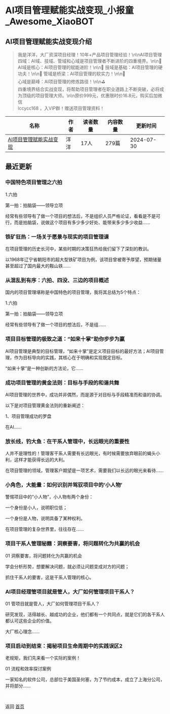 # AI项目管理赋能实战变现_小报童_Awesome_XiaoBOT

## AI项目管理赋能实战变现介绍
> 我是洋洋，大厂资深项目经理！10年+产品项目管理经验！\n\nAI项目管理四域：AI域、技域、管域和心域是项目管理者不断进阶的四重境界。\n\n🌟  
AI域是核心：AI项目管理的赋能进阶！\n\n🌟 技域是基础：AI项目管理的硬功夫！\n\n🌟 管域是桥梁：AI项目管理的软实力！\n\n🌟  
心域是巅峰：AI项目管理的修炼路径！\n\n⛳️  
四重境界结合实战变现，将帮助项目管理者在职业道路上不断突破，必将成为顶级的项目管理大师。\n\n原价999元，优惠限时价16.8元，购买后加微信  
lccycc168 ，入VIP群！赠送项目管理资料！  
  


|名称|作者|读者数量|内容数量|更新时间|
|---|---|---|---|---|
|[AI项目管理赋能实战变现](https://xiaobot.net/p/lccycc168?refer=0b133df9-27dc-423b-8101-639049001c13)|洋洋|17人|279篇|2024-07-30|

## 最近更新
### 中国特色项目管理之六拍

1.六拍

第一拍：拍脑袋——领导立项

经常有些领导有了做一个项目的想法后，不是组织人员严格论证，看看是不是可行，而是拍脑袋，说做这个项目有多少多少好处、能带来多少多少收益......

### 铁矿狂热：一场关于愿景与现实的项目管理课

在项目管理的历史长河中，某些时期的决策狂热给我们留下了深刻的教训。

以1968年辽宁省朝阳市的超大型铁矿项目为例，该项目曾被寄予厚望，预期储量甚至超过了国内最大的鞍山铁......

### 从混乱到有序：六拍、四没、三边的项目概述

国内的项目管理堪称是中国特色的项目管理，我将其总结为5个特点：

1.六拍

第一拍：拍脑袋——领导立项

经常有些领导有了做一个项目的想法后，不是组......

### 项目目标管理的极致之道：“如来十掌”助你步步为赢

AI项目管理是典型的目标管理，“如来十掌”是定义项目目标的最好方法；AI项目管理，作为目标导向的实践，其核心在于明确和实现既定目标。

“如来十掌”是一种创新的方法论，它......

### 成功项目管理的黄金法则：目标与手段的和谐共舞

AI项目管理的世界中，成功并非偶然，而是源于对目标与手段精准而和谐的协调。

以下是对项目管理黄金法则的重新阐述：

1、项目管理成功的罗盘

在AI......

### 放长线，钓大鱼：在干系人管理中，长远眼光的重要性

人并不是理性的！管理客干系人需要有长远眼光，有时候需要放弃眼前的蝇头小利，这样才能获得长远的大利。

在项目管理的领域，管理客户期望是一项艺术，需要我们以长远的眼光来看待......

### 小角色，大能量：如何识别并驾驭项目中的‘小人物’

警惕项目中的“小人物”，小人物有两个身份：

一个身份是小人，说明职位低；

一个身份是人物，说明具备了某种权利。

在项目管理的复杂世界里，往往存在......

### 项目干系人管理秘籍：洞察要害，将问题转化为共赢的机会

01 洞察要害，将问题转化为共赢的机会

学会分析形势，想要解决问题，就必须让问题变成对方的问题；

抓住干系人的要害，这是干系人管理的核心。

### AI项目经理管项目就是管人，大厂如何管理项目干系人？

01 管项目就是管人，大厂如何管理项目干系人？

研究发现，活得越长、越成功的企业，他们都有一个共同点，就是它们的各干系人都认可这些企业的价值。

大厂核心理念......

### 项目启动到结束：揭秘项目生命周期中的实践误区2

老规矩，我们先来看一个实际的案例！

01 流程和效率探讨案例

一家知名的软件公司，总部位于美国圣何塞，为了节约成本，成立了上海分公司，并将部分......


<a href="https://github.com/Reno9527/awesome-xiaobot" style="color: white; text-decoration: none;">awesome-xiaobot</a>

返回 [首页](../README.md)
